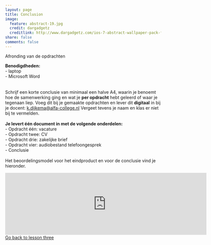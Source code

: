 ```yaml
---
layout: page
title: Conclusion
image:
  feature: abstract-19.jpg
  credit: dargadgetz
  creditlink: http://www.dargadgetz.com/ios-7-abstract-wallpaper-pack-for-iphone-5-and-ipod-touch-retina/
share: false
comments: false
---
```

Afronding van de opdrachten

<b>Benodigdheden:</b>
<br>- laptop
<br>- Microsoft Word
<br>
<br>
<br>Schrijf een korte conclusie van minimaal een halve A4, waarin je benoemt hoe de samenwerking ging en wat je <b>per opdracht</b> hebt geleerd of waar je tegenaan liep. Voeg dit bij je gemaakte opdrachten en lever dit <b>digitaal</b> in bij je docent: <a href="mailto:k.dijkema@alfa-college.nl">k.dijkema@alfa-college.nl</a> Vergeet tevens je naam en klas er niet bij te vermelden.
<br>
<br><b>Je levert één document in met de volgende onderdelen:</b>
<br>- Opdracht één: vacature
<br>- Opdracht twee: CV
<br>- Opdracht drie: zakelijke brief
<br>- Opdracht vier: audiobestand telefoongesprek
<br>- Conclusie
<br>
<br>Het beoordelingsmodel voor het eindproduct en voor de conclusie vind je hieronder.

<iframe src="https://drive.google.com/embeddedfolderview?id=0BycjBNS3AKDWc1pxN0lrMVZkWUk#list" width="650" height="200" frameborder="0"></iframe>


<div style="float: left"> 
<a href="{{ site.url }}/groepsopdracht/lesson-three/" class="btn">Go back to lesson three</a>
</div>
